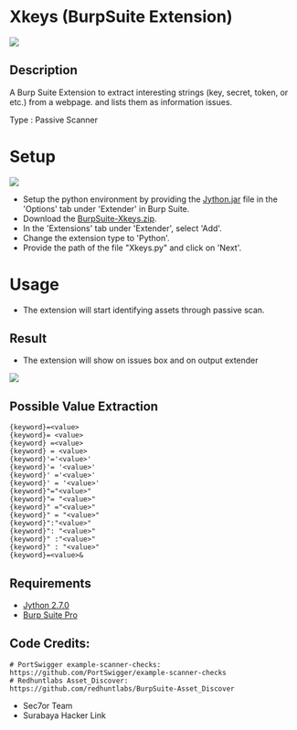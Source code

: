 # Xkeys (BurpSuite Extension)
<img src="https://raw.githubusercontent.com/vsec7/BurpSuite-Xkeys/master/Screenshot/result.png">

## Description
A Burp Suite Extension to extract interesting strings (key, secret, token, or etc.) from a webpage. and lists them as information issues.

Type : Passive Scanner

# Setup
<img src="https://raw.githubusercontent.com/vsec7/BurpSuite-Xkeys/master/Screenshot/install.png">

- Setup the python environment by providing the <a href="https://www.jython.org/downloads.html">Jython.jar</a> file in the 'Options' tab under 'Extender' in Burp Suite.
- Download the <a href="https://github.com/vsec7/BurpSuite-Xkeys/archive/master.zip">BurpSuite-Xkeys.zip</a>.
- In the 'Extensions' tab under 'Extender', select 'Add'.
- Change the extension type to 'Python'.
- Provide the path of the file "Xkeys.py" and click on 'Next'.

# Usage
- The extension will start identifying assets through passive scan.

## Result
- The extension will show on issues box and on output extender
<img src="https://raw.githubusercontent.com/vsec7/BurpSuite-Xkeys/master/Screenshot/log.png">

## Possible Value Extraction
```
{keyword}=<value>
{keyword}= <value>
{keyword} =<value>
{keyword} = <value>
{keyword}'='<value>'
{keyword}'= '<value>'
{keyword}' ='<value>'
{keyword}' = '<value>'
{keyword}"="<value>"
{keyword}"= "<value>"
{keyword}" ="<value>"
{keyword}" = "<value>"
{keyword}":"<value>"
{keyword}": "<value>"
{keyword}" :"<value>"
{keyword}" : "<value>"
{keyword}=<value>&
```

## Requirements
- [Jython 2.7.0](https://www.jython.org/downloads.html)
- [Burp Suite Pro](https://portswigger.net/burp)

## Code Credits:
```
# PortSwigger example-scanner-checks: https://github.com/PortSwigger/example-scanner-checks
# Redhuntlabs Asset_Discover: https://github.com/redhuntlabs/BurpSuite-Asset_Discover
```

- Sec7or Team
- Surabaya Hacker Link
